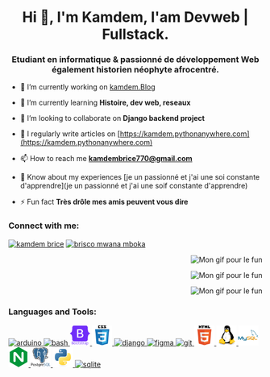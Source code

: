 <h1 align="center">Hi 👋, I'm Kamdem, I'am Devweb | Fullstack.</h1>
<h3 align="center">Etudiant en informatique & passionné de développement Web également historien néophyte afrocentré.</h3>

- 🔭 I’m currently working on [kamdem.Blog](https://kamdem.pythonanywhere.com)

- 🌱 I’m currently learning **Histoire, dev web, reseaux**

- 👯 I’m looking to collaborate on **Django backend project**

- 📝 I regularly write articles on [https://kamdem.pythonanywhere.com](https://kamdem.pythonanywhere.com)

- 📫 How to reach me **kamdembrice770@gmail.com**

- 📄 Know about my experiences [je un passionné et j'ai une soi constante d'apprendre](je un passionné et j'ai une soif constante d'apprendre)

- ⚡ Fun fact **Très drôle mes amis peuvent vous dire**

<h3 align="left">Connect with me:</h3>
<p align="left">
<a href="https://twitter.com/kamdem brice" target="blank"><img align="center" src="https://raw.githubusercontent.com/rahuldkjain/github-profile-readme-generator/master/src/images/icons/Social/twitter.svg" alt="kamdem brice" height="30" width="40" /></a>
<a href="https://fb.com/brisco mwana mboka" target="blank"><img align="center" src="https://raw.githubusercontent.com/rahuldkjain/github-profile-readme-generator/master/src/images/icons/Social/facebook.svg" alt="brisco mwana mboka" height="30" width="40" /></a>
</p>
<p align="right">
  <img src="https://media3.giphy.com/media/v1.Y2lkPTc5MGI3NjExcGgzbHJoN3JoMXB6NThidjZnYWE4dDBuYzZva3oxZHdmOWpkbHE3NiZlcD12MV9pbnRlcm5hbF9naWZfYnlfaWQmY3Q9Zw/bGgsc5mWoryfgKBx1u/giphy.gif" alt="Mon gif pour le fun" width="350"/>
</p>
<p align="right">
  <img src="https://forum.code.org/t/upgrading-the-web-dev-unit-your-input-needed/38515" alt="Mon gif pour le fun" width="350"/>
</p>
<p align="right">
  <img src="https://www.google.com/url?sa=i&url=https%3A%2F%2Fwww.istockphoto.com%2Fillustrations%2Fweb-developer&psig=AOvVaw1sUyF4xIzi4Jt5WWZOXNRh&ust=1758653844132000&source=images&cd=vfe&opi=89978449&ved=0CBUQjRxqFwoTCICQj_yG7Y8DFQAAAAAdAAAAABAW" alt="Mon gif pour le fun" width="350"/>
</p>



<h3 align="left">Languages and Tools:</h3>
<p align="left"> <a href="https://www.arduino.cc/" target="_blank" rel="noreferrer"> <img src="https://cdn.worldvectorlogo.com/logos/arduino-1.svg" alt="arduino" width="40" height="40"/> </a> <a href="https://www.gnu.org/software/bash/" target="_blank" rel="noreferrer"> <img src="https://www.vectorlogo.zone/logos/gnu_bash/gnu_bash-icon.svg" alt="bash" width="40" height="40"/> </a> <a href="https://getbootstrap.com" target="_blank" rel="noreferrer"> <img src="https://raw.githubusercontent.com/devicons/devicon/master/icons/bootstrap/bootstrap-plain-wordmark.svg" alt="bootstrap" width="40" height="40"/> </a> <a href="https://www.w3schools.com/css/" target="_blank" rel="noreferrer"> <img src="https://raw.githubusercontent.com/devicons/devicon/master/icons/css3/css3-original-wordmark.svg" alt="css3" width="40" height="40"/> </a> <a href="https://www.djangoproject.com/" target="_blank" rel="noreferrer"> <img src="https://cdn.worldvectorlogo.com/logos/django.svg" alt="django" width="40" height="40"/> </a> <a href="https://www.figma.com/" target="_blank" rel="noreferrer"> <img src="https://www.vectorlogo.zone/logos/figma/figma-icon.svg" alt="figma" width="40" height="40"/> </a> <a href="https://git-scm.com/" target="_blank" rel="noreferrer"> <img src="https://www.vectorlogo.zone/logos/git-scm/git-scm-icon.svg" alt="git" width="40" height="40"/> </a> <a href="https://www.w3.org/html/" target="_blank" rel="noreferrer"> <img src="https://raw.githubusercontent.com/devicons/devicon/master/icons/html5/html5-original-wordmark.svg" alt="html5" width="40" height="40"/> </a> <a href="https://www.linux.org/" target="_blank" rel="noreferrer"> <img src="https://raw.githubusercontent.com/devicons/devicon/master/icons/linux/linux-original.svg" alt="linux" width="40" height="40"/> </a> <a href="https://www.mysql.com/" target="_blank" rel="noreferrer"> <img src="https://raw.githubusercontent.com/devicons/devicon/master/icons/mysql/mysql-original-wordmark.svg" alt="mysql" width="40" height="40"/> </a> <a href="https://www.nginx.com" target="_blank" rel="noreferrer"> <img src="https://raw.githubusercontent.com/devicons/devicon/master/icons/nginx/nginx-original.svg" alt="nginx" width="40" height="40"/> </a> <a href="https://www.postgresql.org" target="_blank" rel="noreferrer"> <img src="https://raw.githubusercontent.com/devicons/devicon/master/icons/postgresql/postgresql-original-wordmark.svg" alt="postgresql" width="40" height="40"/> </a> <a href="https://www.python.org" target="_blank" rel="noreferrer"> <img src="https://raw.githubusercontent.com/devicons/devicon/master/icons/python/python-original.svg" alt="python" width="40" height="40"/> </a> <a href="https://www.sqlite.org/" target="_blank" rel="noreferrer"> <img src="https://www.vectorlogo.zone/logos/sqlite/sqlite-icon.svg" alt="sqlite" width="40" height="40"/> </a> </p>


